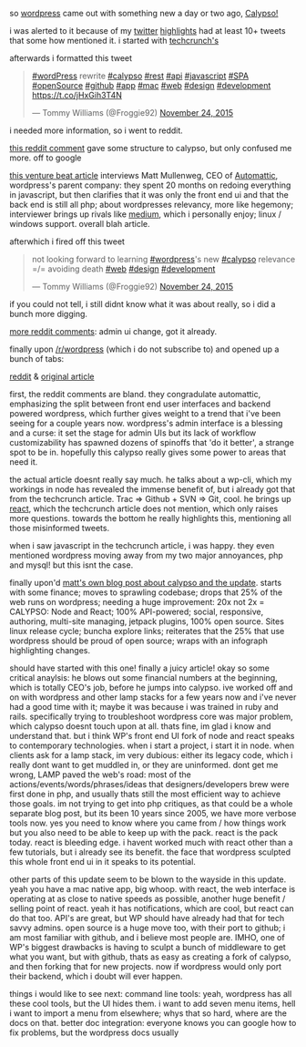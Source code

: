 so [wordpress](wordpress.com) came out with something new a day or two ago, [Calypso!](https://developer.wordpress.com/calypso/)

i was alerted to it because of my [twitter](twitter.com) [highlights](https://blog.twitter.com/2015/highlighting-the-best-of-twitter-for-you) had at least 10+ tweets that some how mentioned it. i started with [techcrunch's](http://techcrunch.com/2015/11/23/wordpress-com-goes-open-source-and-gets-a-desktop-app/)

afterwards i formatted this tweet

<blockquote class="twitter-tweet" lang="en"><p lang="en" dir="ltr"><a href="https://twitter.com/hashtag/wordPress?src=hash">#wordPress</a> rewrite&#10;<a href="https://twitter.com/hashtag/calypso?src=hash">#calypso</a> <a href="https://twitter.com/hashtag/rest?src=hash">#rest</a> <a href="https://twitter.com/hashtag/api?src=hash">#api</a> <a href="https://twitter.com/hashtag/javascript?src=hash">#javascript</a> <a href="https://twitter.com/hashtag/SPA?src=hash">#SPA</a> <a href="https://twitter.com/hashtag/openSource?src=hash">#openSource</a> <a href="https://twitter.com/hashtag/github?src=hash">#github</a> <a href="https://twitter.com/hashtag/app?src=hash">#app</a> <a href="https://twitter.com/hashtag/mac?src=hash">#mac</a>&#10;<a href="https://twitter.com/hashtag/web?src=hash">#web</a> <a href="https://twitter.com/hashtag/design?src=hash">#design</a> <a href="https://twitter.com/hashtag/development?src=hash">#development</a>&#10;<a href="https://t.co/jHxGih3T4N">https://t.co/jHxGih3T4N</a></p>&mdash; Tommy Williams (@Froggie92) <a href="https://twitter.com/Froggie92/status/669282177041850368">November 24, 2015</a></blockquote>
<script async src="//platform.twitter.com/widgets.js" charset="utf-8"></script>

i needed more information, so i went to reddit.

[this reddit comment](https://www.reddit.com/r/PHP/comments/3u44aq/regarding_wordpress/) gave some structure to calypso, but only confused me more. off to google

[this venture beat article](http://venturebeat.com/2015/11/24/wordpress-creator-matt-mullenweg-breaks-down-the-blogging-platforms-biggest-overhaul-in-years/) interviews Matt Mullenweg, CEO of [Automattic](automattic.com), wordpress's parent company: they spent 20 months on redoing everything in javascript, but then clarifies that it was only the front end ui and that the back end is still all php; about wordpresses relevancy, more like hegemony; interviewer brings up rivals like [medium](https://medium.com/), which i personally enjoy; linux / windows support. overall blah article. 

afterwhich i fired off this tweet

<blockquote class="twitter-tweet" lang="en"><p lang="en" dir="ltr">not looking forward to learning <a href="https://twitter.com/hashtag/wordpress?src=hash">#wordpress</a>&#39;s new <a href="https://twitter.com/hashtag/calypso?src=hash">#calypso</a>&#10;relevance =/= avoiding death &#10;<a href="https://twitter.com/hashtag/web?src=hash">#web</a> <a href="https://twitter.com/hashtag/design?src=hash">#design</a> <a href="https://twitter.com/hashtag/development?src=hash">#development</a></p>&mdash; Tommy Williams (@Froggie92) <a href="https://twitter.com/Froggie92/status/669284822087434240">November 24, 2015</a></blockquote>
<script async src="//platform.twitter.com/widgets.js" charset="utf-8"></script>

if you could not tell, i still didnt know what it was about really, so i did a bunch more digging.

[more reddit comments](https://www.reddit.com/r/learnprogramming/comments/3u3qoo/about_changes_on_wordpress/): admin ui change, got it already.

finally upon [/r/wordpress](reddit.com/r/wordpress) (which i do not subscribe to) and opened up a bunch of tabs:

[reddit](https://www.reddit.com/r/Wordpress/comments/3u34pc/thoughts_on_calypso/) & [original article](http://blog.versionpress.net/2015/11/thoughts-on-calypso/)

first, the reddit comments are bland. they congradulate automattic, emphasizing the split between front end user interfaces and backend powered wordpress, which further gives weight to a trend that i've been seeing for a couple years now. wordpress's admin interface is a blessing and a curse: it set the stage for admin UIs but its lack of workflow customizability has spawned dozens of spinoffs that 'do it better', a strange spot to be in. hopefully this calypso really gives some power to areas that need it.

the actual article doesnt really say much. he talks about a wp-cli, which my workings in node has revealed the immense benefit of, but i already got that from the techcrunch article. Trac => Github + SVN => Git, cool. he brings up [react](https://facebook.github.io/react/), which the techcrunch article does not mention, which only raises more questions. towards the bottom he really highlights this, mentioning all those misinformed tweets. 

when i saw javascript in the techcrunch article, i was happy. they even mentioned wordpress moving away from my two major annoyances, php and mysql! but this isnt the case.

finally upon'd [matt's own blog post about calypso and the update](http://ma.tt/2015/11/dance-to-calypso/). starts with some finance; moves to sprawling codebase; drops that 25% of the web runs on wordpress; needing a huge improvement: 20x not 2x = CALYPSO: Node and React; 100% API-powered; social, responsive, authoring, multi-site managing, jetpack plugins, 100% open source. Sites linux release cycle; buncha explore links; reiterates that the 25% that use wordpress should be proud of open source; wraps with an infograph highlighting changes.

should have started with this one! finally a juicy article! okay so some critical anaylsis: he blows out some financial numbers at the beginning, which is totally CEO's job, before he jumps into calypso. ive worked off and on with wordpress and other lamp stacks for a few years now and i've never had a good time with it; maybe it was because i was trained in ruby and rails. specifically trying to troubleshoot wordpress core was major problem, which calypso doesnt touch upon at all. thats fine, im glad i know and understand that. but i think WP's front end UI fork of node and react speaks to contemporary technologies. when i start a project, i start it in node. when clients ask for a lamp stack, im very dubious: either its legacy code, which i really dont want to get muddled in, or they are uninformed. dont get me wrong, LAMP paved the web's road: most of the actions/events/words/phrases/ideas that designers/developers brew were first done in php, and usually thats still the most efficient way to achieve those goals. im not trying to get into php critiques, as that could be a whole separate blog post, but its been 10 years since 2005, we have more verbose tools now. yes you need to know where you came from / how things work but you also need to be able to keep up with the pack. react is the pack today. react is bleeding edge. i havent worked much with react other than a few tutorials, but i already see its benefit. the face that wordpress sculpted this whole front end ui in it speaks to its potential. 

other parts of this update seem to be blown to the wayside in this update. yeah you have a mac native app, big whoop. with react, the web interface is operating at as close to native speeds as possible, another huge benefit / selling point of react. yeah it has notifications, which are cool, but react can do that too. API's are great, but WP should have already had that for tech savvy admins. open source is a huge move too, with their port to github; i am most familiar with github, and i believe most people are. IMHO, one of WP's biggest drawbacks is having to sculpt a bunch of middleware to get what you want, but with github, thats as easy as creating a fork of calypso, and then forking that for new projects. now if wordpress would only port their backend, which i doubt will ever happen.

things i would like to see next:
command line tools: yeah, wordpress has all these cool tools, but the UI hides them. i want to add seven menu items, hell i want to import a menu from elsewhere; whys that so hard, where are the docs on that.
better doc integration: everyone knows you can google how to fix problems, but the wordpress docs usually 







